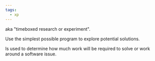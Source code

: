 ```yaml
---
tags:
  - xp
---
```

aka "timeboxed research or experiment".

Use the simplest possible program to explore potential solutions.

Is used to determine how much work will be required to solve or work around a software issue.